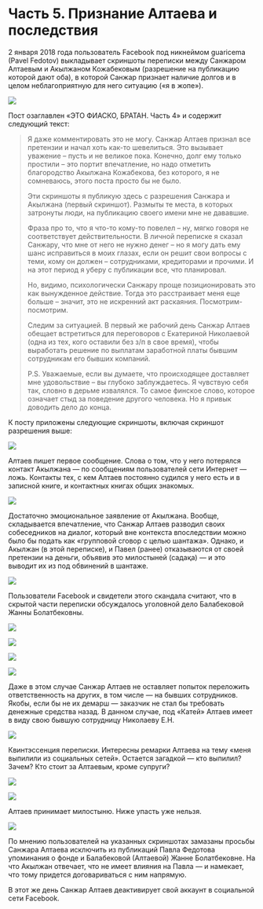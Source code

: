 # Часть 5. Признание Алтаева и последствия

2 января 2018 года пользователь Facebook под никнеймом guaricema \(Pavel Fedotov\) выкладывает скриншоты переписки между Санжаром Алтаевым и Акылжаном Кожабековым \(разрешение на публикацию которой дают оба\), в которой Санжар признает наличие долгов и в целом неблагоприятную для него ситуацию \(«я в жопе»\).

![](/assets/21899_original.jpg)

Пост озаглавлен «ЭТО ФИАСКО, БРАТАН. Часть 4» и содержит следующий текст:

> Я даже комментировать это не могу. Санжар Алтаев признал все претензии и начал хоть как-то шевелиться. Это вызывает уважение – пусть и не великое пока. Конечно, долг ему только простили – это портит впечатление, но надо отметить благородство Акылжана Кожабекова, без которого, я не сомневаюсь, этого поста просто бы не было.
>
> Эти скриншоты я публикую здесь с разрешения Санжара и Акылжана \(первый скриншот\). Размыты те места, в которых затронуты люди, на публикацию своего имени мне не дававшие.
>
> Фраза про то, что я что-то кому-то повелел – ну, мягко говоря не соответствует действительности. В личной переписке я сказал Санжару, что мне от него не нужно денег – но я могу дать ему шанс исправиться в моих глазах, если он решит свои вопросы с теми, кому он должен – сотрудниками, кредиторами и прочими. И на этот период я уберу с публикации все, что планировал.
>
> Но, видимо, психологически Санжару проще позиционировать это как вынужденное действие. Тогда это расстраивает меня еще больше – значит, это не искренний акт раскаяния. Посмотрим-посмотрим.
>
> Следим за ситуацией. В первый же рабочий день Санжар Алтаев обещает встретиться для переговоров с Екатериной Николаевой \(одна из тех, кого оставили без з/п в свое время\), чтобы выработать решение по выплатам заработной платы бывшим сотрудникам его бывших компаний.
>
> P.S. Уважаемые, если вы думаете, что происходящее доставляет мне удовольствие – вы глубоко заблуждаетесь. Я чувствую себя так, словно в дерьме извалялся. То самое финское слово, которое означает стыд за поведение другого человека. Но я привык доводить дело до конца.

К посту приложены следующие скриншоты, включая скриншот разрешения выше:

![](/assets/22137_original.jpg)

Алтаев пишет первое сообщение. Слова о том, что у него потерялся контакт Акылжана — по сообщениям пользователей сети Интернет — ложь. Контакты тех, с кем Алтаев постоянно судился у него есть и в записной книге, и контактных книгах общих знакомых.

![](/assets/22396_original.jpg)

Достаточно эмоциональное заявление от Акылжана. Вообще, складывается впечатление, что Санжар Алтаев разводил своих собеседников на диалог, который вне контекста впоследствии можно было бы подать как «групповой сговор с целью шантажа». Однако, и Акылжан \(в этой переписке\), и Павел \(ранее\) отказываются от своей претензии на деньги, объявив это милостыней \(садақа\) — и это выводит их из под обвинений в шантаже.

![](/assets/22544_original.jpg)

Пользователи Facebook и свидетели этого скандала считают, что в скрытой части переписки обсуждалось уголовной дело Балабековой Жанны Болатбековны.

![](/assets/22905_original.jpg)

![](/assets/23191_original.jpg)

![](/assets/23370_original.jpg)

![](/assets/23642_original.jpg)

Даже в этом случае Санжар Алтаев не оставляет попыток переложить ответственность на других, в том числе — на бывших сотрудников. Якобы, если бы не их демарш — заказчик не стал бы требовать денежные средства назад. В данном случае, под «Катей» Алтаев имеет в виду свою бывшую сотрудницу Николаеву Е.Н. 

![](/assets/24012_original.jpg)

Квинтэссенция переписки. Интересны ремарки Алтаева на тему «меня выпилили из социальных сетей». Остается загадкой — кто выпилил? Зачем? Кто стоит за Алтаевым, кроме супруги?

![](/assets/24145_original.jpg)

![](/assets/24552_original.jpg)

Алтаев принимает милостыню. Ниже упасть уже нельзя.

![](/assets/24671_original.jpg)

По мнению пользователей на указанных скриншотах замазаны просьбы Санжара Алтаева исключить из публикаций Павла Федотова упоминания о фонде и Балабековой \(Алтаевой\) Жанне Болатбековне. На что Акылжан отвечает, что не имеет влияния на Павла — и намекает, что тому придется договариваться с ним напрямую.

В этот же день Санжар Алтаев деактивирует свой аккаунт в социальной сети Facebook.

